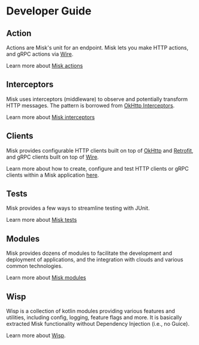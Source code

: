 Developer Guide
===============

## Action
Actions are Misk's unit for an endpoint. Misk lets you make HTTP actions, and gRPC actions via
[Wire](https://github.com/square/wire).

Learn more about [Misk actions](actions.md)

## Interceptors
Misk uses interceptors (middleware) to observe and potentially transform HTTP messages. The pattern
is borrowed from [OkHttp Interceptors].

Learn more about [Misk interceptors](interceptors.md)

## Clients
Misk provides configurable HTTP clients built on top of [OkHttp](https://github.com/square/okhttp)
and [Retrofit](https://github.com/square/retrofit), and gRPC clients built on top of
[Wire](https://github.com/square/wire).

Learn more about how to create, configure and test HTTP clients or gRPC clients within a Misk
application [here](clients.md).

## Tests
Misk provides a few ways to streamline testing with JUnit.

Learn more about [Misk tests](testing.md)

## Modules
Misk provides dozens of modules to facilitate the development and deployment of applications, and
the integration with clouds and various common technologies.

Learn more about [Misk modules](modules.md)

## Wisp
Wisp is a collection of kotlin modules providing various features and utilities, including config,
logging, feature flags and more. It is basically extracted Misk functionality without Dependency
Injection (i.e., no Guice).

Learn more about [Wisp](wisp/index.md).


[OkHttp Interceptors]: https://square.github.io/okhttp/features/interceptors/
